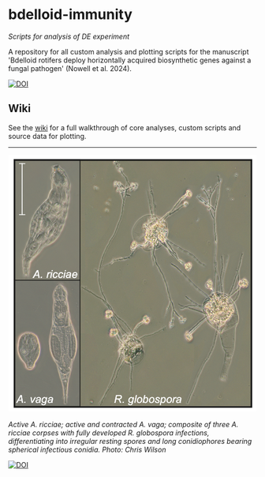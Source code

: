 # bdelloid-immunity
_Scripts for analysis of DE experiment_

A repository for all custom analysis and plotting scripts for the manuscript 'Bdelloid rotifers deploy horizontally acquired biosynthetic genes against a fungal pathogen' (Nowell et al. 2024).

[![DOI](https://zenodo.org/badge/298373400.svg)](https://zenodo.org/doi/10.5281/zenodo.11402163)

## Wiki

See the [wiki](https://github.com/reubwn/bdelloid-immunity/wiki) for a full walkthrough of core analyses, custom scripts and source data for plotting. 

***

![Bdelloid rotifers and their pathogens](https://github.com/reubwn/bdelloid-immunity/blob/master/images/fig1a.png)

_Active A. ricciae; active and contracted A. vaga; composite of three A. ricciae corpses with fully developed R. globospora infections, differentiating into irregular resting spores and long conidiophores bearing spherical infectious conidia. Photo: Chris Wilson_

[![DOI](https://zenodo.org/badge/298373400.svg)](https://zenodo.org/doi/10.5281/zenodo.11402163)
